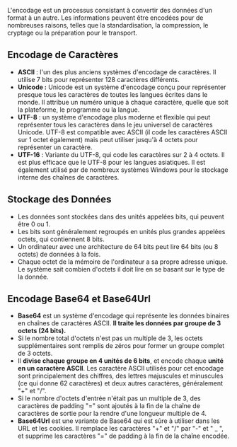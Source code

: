 
L'encodage est un processus consistant à convertir des données d'un format à un autre. Les informations peuvent être encodées pour de nombreuses raisons, telles que la standardisation, la compression, le cryptage ou la préparation pour le transport.

## **Encodage de Caractères**

- **ASCII** : l'un des plus anciens systèmes d'encodage de caractères. Il utilise 7 bits pour représenter 128 caractères différents.
- **Unicode :** Unicode est un système d'encodage conçu pour représenter presque tous les caractères de toutes les langues écrites dans le monde. Il attribue un numéro unique à chaque caractère, quelle que soit la plateforme, le programme ou la langue.
- **UTF-8** : un système d'encodage plus moderne et flexible qui peut représenter tous les caractères dans le jeu universel de caractères Unicode. UTF-8 est compatible avec ASCII (il code les caractères ASCII sur 1 octet également) mais peut utiliser jusqu'à 4 octets pour représenter un caractère.
- **UTF-16** : Variante du UTF-8, qui code les caractères sur 2 à 4 octets. Il est plus efficace que le UTF-8 pour les langues asiatiques. Il est également utilisé par de nombreux systèmes Windows pour le stockage interne des chaînes de caractères.

## **Stockage des Données**

- Les données sont stockées dans des unités appelées bits, qui peuvent être 0 ou 1.
- Les bits sont généralement regroupés en unités plus grandes appelées octets, qui contiennent 8 bits.
- Un ordinateur avec une architecture de 64 bits peut lire 64 bits (ou 8 octets) de données à la fois.
- Chaque octet de la mémoire de l'ordinateur a sa propre adresse unique. Le système sait combien d'octets il doit lire en se basant sur le type de la donnée.

## **Encodage Base64 et Base64Url**

- **Base64** est un système d'encodage qui représente les données binaires en chaînes de caractères ASCII. **Il traite les données par groupe de 3 octets (24 bits).**
- Si le nombre total d'octets n'est pas un multiple de 3, les octets supplémentaires sont remplis de zéros pour former un groupe complet de 3 octets.
- Il **divise chaque groupe en 4 unités de 6 bits**, et encode chaque **unité en un caractère ASCII**. Les caractère ASCII utilisés pour cet encodage sont principalement des chiffres, des lettres majuscules et minuscules (ce qui donne 62 caractères) et deux autres caractères, généralement "+" et "/".
- Si le nombre d'octets d'entrée n'était pas un multiple de 3, des caractères de padding "=" sont ajoutés à la fin de la chaîne de caractères de sortie pour la rendre d'une longueur multiple de 4.
- **Base64Url** est une variante de Base64 qui est sûre à utiliser dans les URL et les cookies. Il remplace les caractères "+" et "/" par "-" et " _ ", et supprime les caractères "=" de padding à la fin de la chaîne encodée.